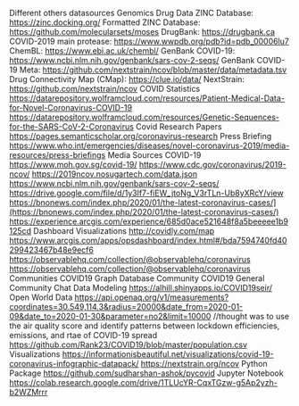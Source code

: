 Different others datasources
Genomics Drug Data
ZINC Database: https://zinc.docking.org/
Formatted ZINC Database: https://github.com/molecularsets/moses
DrugBank: https://drugbank.ca
COVID-2019 main protease: https://www.wwpdb.org/pdb?id=pdb_00006lu7
ChemBL: https://www.ebi.ac.uk/chembl/
GenBank COVID-19: https://www.ncbi.nlm.nih.gov/genbank/sars-cov-2-seqs/
GenBank COVID-19 Meta: https://github.com/nextstrain/ncov/blob/master/data/metadata.tsv
Drug Connectivity Map (CMap): https://clue.io/data/
NextStrain: https://github.com/nextstrain/ncov
COVID Statistics
https://datarepository.wolframcloud.com/resources/Patient-Medical-Data-for-Novel-Coronavirus-COVID-19
https://datarepository.wolframcloud.com/resources/Genetic-Sequences-for-the-SARS-CoV-2-Coronavirus
Covid Research Papers
https://pages.semanticscholar.org/coronavirus-research
Press Briefing
https://www.who.int/emergencies/diseases/novel-coronavirus-2019/media-resources/press-briefings
Media Sources COVID-19
https://www.moh.gov.sg/covid-19/
https://www.cdc.gov/coronavirus/2019-ncov/
https://2019ncov.nosugartech.com/data.json
https://www.ncbi.nlm.nih.gov/genbank/sars-cov-2-seqs/
https://drive.google.com/file/d/1y3lf7-fiEW_jtoNg_V3rTLn-Ub8yXRcY/view
https://bnonews.com/index.php/2020/01/the-latest-coronavirus-cases/](https://bnonews.com/index.php/2020/01/the-latest-coronavirus-cases/)
https://experience.arcgis.com/experience/685d0ace521648f8a5beeeee1b9125cd
Dashboard Visualizations
http://covidly.com/map
https://www.arcgis.com/apps/opsdashboard/index.html#/bda7594740fd40299423467b48e9ecf6
https://observablehq.com/collection/@observablehq/coronavirus
https://observablehq.com/collection/@observablehq/coronavirus
Communities
COVID19 Graph Database Community
COVID19 General Community Chat
Data Modeling
https://alhill.shinyapps.io/COVID19seir/
Open World Data
https://api.openaq.org/v1/measurements?coordinates=30.549,114.3&radius=20000&date_from=2020-01-09&date_to=2020-01-30&parameter=no2&limit=10000 //thought was to use the air quality score and identify patterns between lockdown efficiencies, emissions, and rtae of COVID-19 spread
https://github.com/Rank23/COVID19/blob/master/population.csv
Visualizations
https://informationisbeautiful.net/visualizations/covid-19-coronavirus-infographic-datapack/
https://nextstrain.org/ncov
Python Package
https://github.com/sudharshan-ashok/pycovid
Jupyter Notebook
https://colab.research.google.com/drive/1TLUcYR-CqxTGzw-g5Ap2yzh-b2WZMrrr


